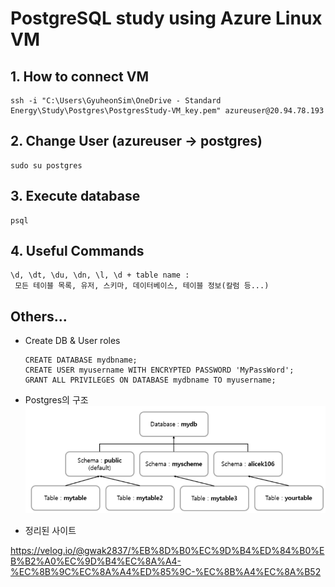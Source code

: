 # PostgreSQL study using Azure Linux VM

## 1. How to connect VM

```
ssh -i "C:\Users\GyuheonSim\OneDrive - Standard Energy\Study\Postgres\PostgresStudy-VM_key.pem" azureuser@20.94.78.193
```

## 2. Change User (azureuser -> postgres)

```
sudo su postgres 
```

## 3. Execute database
```
psql
```

## 4. Useful Commands

```
\d, \dt, \du, \dn, \l, \d + table name :
 모든 테이블 목록, 유저, 스키마, 데이터베이스, 테이블 정보(칼럼 등...)
```

## Others...
* Create DB & User roles
    ```
    CREATE DATABASE mydbname;
    CREATE USER myusername WITH ENCRYPTED PASSWORD 'MyPassWord';
    GRANT ALL PRIVILEGES ON DATABASE mydbname TO myusername;
    ```

* Postgres의 구조
    ![structure of postgres](./structure_of_postgres.png)

* 정리된 사이트

https://velog.io/@gwak2837/%EB%8D%B0%EC%9D%B4%ED%84%B0%EB%B2%A0%EC%9D%B4%EC%8A%A4-%EC%8B%9C%EC%8A%A4%ED%85%9C-%EC%8B%A4%EC%8A%B52



